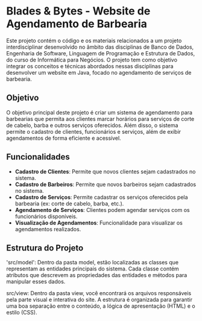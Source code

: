 # Blades & Bytes - Website de Agendamento de Barbearia

Este projeto contém o código e os materiais relacionados a um projeto interdisciplinar desenvolvido no âmbito das disciplinas de Banco de Dados, Engenharia de Software, Linguagem de Programação e Estrutura de Dados, do curso de Informática para Negócios. O projeto tem como objetivo integrar os conceitos e técnicas abordados nessas disciplinas para desenvolver um website em Java, focado no agendamento de serviços de barbearia.

## Objetivo

O objetivo principal deste projeto é criar um sistema de agendamento para barbearias que permita aos clientes marcar horários para serviços de corte de cabelo, barba e outros serviços oferecidos. Além disso, o sistema permite o cadastro de clientes, funcionários e serviços, além de exibir agendamentos de forma eficiente e acessível.

## Funcionalidades

- **Cadastro de Clientes**: Permite que novos clientes sejam cadastrados no sistema.
- **Cadastro de Barbeiros**: Permite que novos barbeiros sejam cadastrados no sistema.
- **Cadastro de Serviços**: Permite cadastrar os serviços oferecidos pela barbearia (ex: corte de cabelo, barba, etc.).
- **Agendamento de Serviços**: Clientes podem agendar serviços com os funcionários disponíveis.
- **Visualização de Agendamentos**: Funcionalidade para visualizar os agendamentos realizados.

## Estrutura do Projeto

'src/model': Dentro da pasta model, estão localizadas as classes que representam as entidades principais do sistema. Cada classe contém atributos que descrevem as propriedades das entidades e métodos para manipular esses dados.

src/view: Dentro da pasta view, você encontrará os arquivos responsáveis pela parte visual e interativa do site. A estrutura é organizada para garantir uma boa separação entre o conteúdo, a lógica de apresentação (HTML) e o estilo (CSS).







